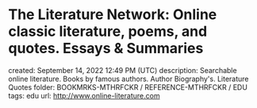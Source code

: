 # The Literature Network: Online classic literature, poems, and quotes. Essays & Summaries

created: September 14, 2022 12:49 PM (UTC)
description: Searchable online literature. Books by famous authors. Author Biography's. Literature Quotes
folder: BOOKMRKS-MTHRFCKR / REFERENCE-MTHRFCKR / EDU
tags: edu
url: http://www.online-literature.com